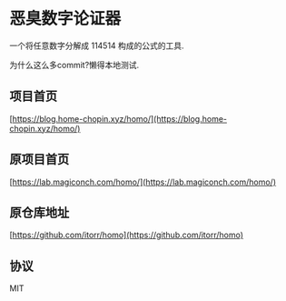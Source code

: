 # 恶臭数字论证器

一个将任意数字分解成 114514 构成的公式的工具.

为什么这么多commit?懒得本地测试.

## 项目首页

[https://blog.home-chopin.xyz/homo/](https://blog.home-chopin.xyz/homo/)

## 原项目首页

[https://lab.magiconch.com/homo/](https://lab.magiconch.com/homo/)

## 原仓库地址

[https://github.com/itorr/homo](https://github.com/itorr/homo)

## 协议

MIT
